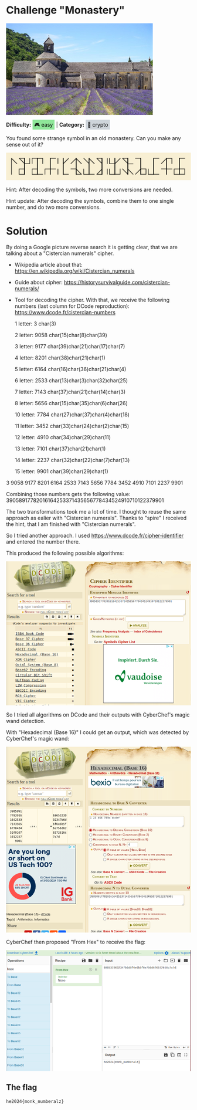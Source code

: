# Challenge "Monastery"
<img src="banner.png" width="400px" alt="Banner Image" /><br/>

**Difficulty:** <span style="background-color: #8fe699; padding: 5px; color: black;">🎮 easy</span> | **Category:** <span style="background-color: #ced4da; padding: 5px; color: black;">🔐 crypto</span>

You found some strange symbol in an old monastery. Can you make any sense out of it?

![monastery.png](monastery.png)

Hint: After decoding the symbols, two more conversions are needed.

Hint update: After decoding the symbols, combine them to one single number, and do two more conversions.

# Solution
By doing a Google picture reverse search it is getting clear, that we are talking about a "Cistercian numerals" cipher.

- Wikipedia article about that: https://en.wikipedia.org/wiki/Cistercian_numerals
- Guide about cipher: https://historysurvivalguide.com/cistercian-numerals/
- Tool for decoding the cipher. With that, we receive the following numbers (last column for DCode reproduction): https://www.dcode.fr/cistercian-numbers


    1 letter: 3         char(3)

    2 letter: 9058      char(15)char(8)char(39)

    3 letter: 9177      char(39)char(21)char(17)char(7)

    4 letter: 8201      char(38)char(21)char(1)

    5 letter: 6164      char(16)char(36)char(21)char(4)

    6 letter: 2533      char(13)char(3)char(32)char(25)

    7 letter: 7143      char(37)char(21)char(14)char(3)

    8 letter: 5656      char(15)char(35)char(6)char(26)

    10 letter: 7784     char(27)char(37)char(4)char(18)

    11 letter: 3452     char(33)char(24)char(2)char(15)

    12 letter: 4910     char(34)char(29)char(11)

    13 letter: 7101     char(37)char(21)char(1)

    14 letter: 2237     char(32)char(22)char(7)char(13)

    15 letter: 9901     char(39)char(29)char(1)


3 9058 9177 8201 6164 2533 7143 5656 7784 3452 4910 7101 2237 9901

Combining those numbers gets the following value:
39058917782016164253371435656778434524910710122379901

The two transformations took me a lot of time. I thought to reuse the same approach as ealier with "Cistercian numerals". Thanks to "spire" I received the hint, that I am finished with "Cistercian numerals".

So I tried another approach. I used https://www.dcode.fr/cipher-identifier and entered the number there.

This produced the following possible algorithms:

![Cipher identifier from DCode](cipher_identifier.png)

So I tried all algorithms on DCode and their outputs with CyberChef's magic wand detection.

With "Hexadecimal (Base 16)" I could get an output, which was detected by CyberChef's magic wand:

![Base16 Transformation](base_16.png)

CyberChef then proposed "From Hex" to receive the flag:

![CyberChef From HEX](cyber_chef_from_hex.png)

## The flag
    he2024{monk_numberalz}
